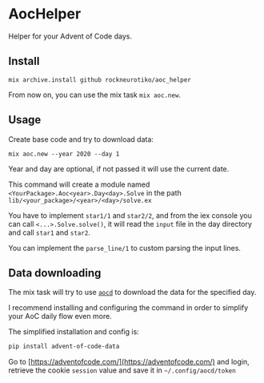 # AocHelper

Helper for your Advent of Code days.

## Install

`mix archive.install github rockneurotiko/aoc_helper`

From now on, you can use the mix task `mix aoc.new`.

## Usage

Create base code and try to download data:

`mix aoc.new --year 2020 --day 1`

Year and day are optional, if not passed it will use the current date.

This command will create a module named `<YourPackage>.Aoc<year>.Day<day>.Solve` in the path `lib/<your_package>/<year>/<day>/solve.ex`

You have to implement `star1/1` and `star2/2`, and from the iex console you can call `<...>.Solve.solve()`, it will read the `input` file in the day directory and call `star1` and `star2`.

You can implement the `parse_line/1` to custom parsing the input lines.

## Data downloading

The mix task will try to use [`aocd`](https://github.com/wimglenn/advent-of-code-data) to download the data for the specified day.

I recommend installing and configuring the command in order to simplify your AoC daily flow even more.

The simplified installation and config is:

``` bash
pip install advent-of-code-data
```

Go to [https://adventofcode.com/](https://adventofcode.com/) and login, retrieve the cookie `session` value and save it in `~/.config/aocd/token`
